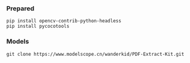 

### Prepared

```shell
pip install opencv-contrib-python-headless
pip install pycocotools
```



### Models

```shell
git clone https://www.modelscope.cn/wanderkid/PDF-Extract-Kit.git
```

